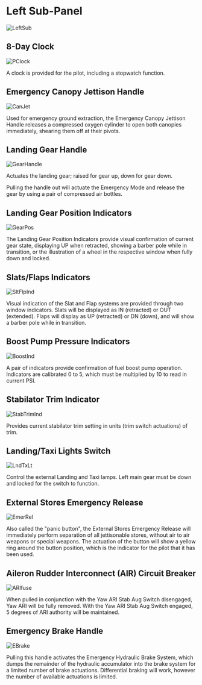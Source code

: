 # Left Sub-Panel

![LeftSub](../../img/LeftSub.png)

## 8-Day Clock

![PClock](../../img/PClock.png)

A clock is provided for the pilot, including a stopwatch function.

## Emergency Canopy Jettison Handle

![CanJet](../../img/CanJet.png)

Used for emergency ground extraction, the Emergency Canopy Jettison Handle
releases a compressed oxygen cylinder to open both canopies immediately,
shearing them off at their pivots.

## Landing Gear Handle

![GearHandle](../../img/GearHandle.png)

Actuates the landing gear; raised for gear up, down for gear down.

Pulling the handle out will actuate the Emergency Mode and release the gear by
using a pair of compressed air bottles.

## Landing Gear Position Indicators

![GearPos](../../img/GearPos.png)

The Landing Gear Position Indicators provide visual confirmation of current gear
state, displaying UP when retracted, showing a barber pole while in transition,
or the illustration of a wheel in the respective window when fully down and
locked.

## Slats/Flaps Indicators

![SltFlpInd](../../img/SltFlpInd.png)

Visual indication of the Slat and Flap systems are provided through two window
indicators. Slats will be displayed as IN (retracted) or OUT (extended). Flaps
will display as UP (retracted) or DN (down), and will show a barber pole while
in transition.

## Boost Pump Pressure Indicators

![BoostInd](../../img/BoostInd.png)

A pair of indicators provide confirmation of fuel boost pump operation.
Indicators are calibrated 0 to 5, which must be multiplied by 10 to read in
current PSI.

## Stabilator Trim Indicator

![StabTrimInd](../../img/StabTrimInd.png)

Provides current stabilator trim setting in units (trim switch actuations) of
trim.

## Landing/Taxi Lights Switch

![LndTxLt](../../img/LndTxLt.png)

Control the external Landing and Taxi lamps. Left main gear must be down and
locked for the switch to function.

## External Stores Emergency Release

![EmerRel](../../img/EmerRel.png)

Also called the "panic button", the External Stores Emergency Release will
immediately perform separation of all jettisonable stores, without air to air
weapons or special weapons. The actuation of the button will show a yellow ring
around the button position, which is the indicator for the pilot that it has
been used.

## Aileron Rudder Interconnect (AIR) Circuit Breaker

![ARIfuse](../../img/ARIfuse.png)

When pulled in conjunction with the Yaw ARI Stab Aug Switch disengaged, Yaw ARI
will be fully removed. With the Yaw ARI Stab Aug Switch engaged, 5 degrees of
ARI authority will be maintained.

## Emergency Brake Handle

![EBrake](../../img/EBrake.png)

Pulling this handle activates the Emergency Hydraulic Brake System, which dumps
the remainder of the hydraulic accumulator into the brake system for a limited
number of brake actuations. Differential braking will work, however the number
of available actuations is limited.